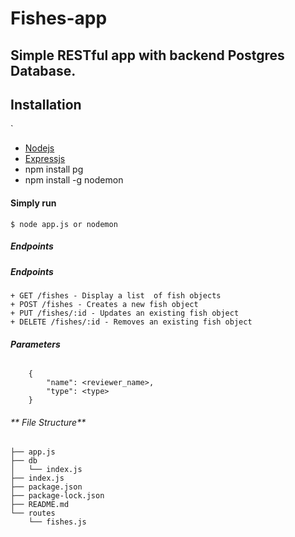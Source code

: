 # Fishes-app

## Simple RESTful app with backend Postgres Database.


## Installation
`
+ [Nodejs](https://nodejs.org/en/)
+ [Expressjs](https://expressjs.com/)
+ npm install pg
+ npm install -g nodemon


#### **Simply run**

```shell
$ node app.js or nodemon

```

##### **Endpoints**


##### **Endpoints**
    + GET /fishes - Display a list  of fish objects
    + POST /fishes - Creates a new fish object
    + PUT /fishes/:id - Updates an existing fish object
    + DELETE /fishes/:id - Removes an existing fish object

###### **Parameters**

```
    {
        "name": <reviewer_name>,
        "type": <type>
    }
```

###### ** File Structure**
```
├── app.js
├── db
│   └── index.js
├── index.js
├── package.json
├── package-lock.json
├── README.md
└── routes
    └── fishes.js
```
